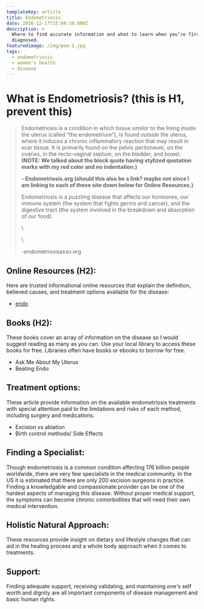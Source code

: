 ```yaml
---
templateKey: article
title: Endometriosis
date: 2016-12-17T15:04:10.000Z
description: >
  Where to find accurate information and what to learn when you’re first
  diagnosed.
featuredimage: /img/pom-2.jpg
tags:
  - endometriosis
  - women's health
  - disease
---
```

# What is Endometriosis? (this is H1, prevent this)

> Endometriosis is a condition in which tissue _similar_ to the lining inside the uterus (called “the endometrium”), is found _outside_ the uterus, where it induces a chronic inflammatory reaction that may result in scar tissue.  It is primarily found on the pelvic peritoneum, on the ovaries, in the recto-vaginal septum, on the bladder, and bowel. **(NOTE: We talked about the block quote having stylized quotation marks with my red color and no indentation.)**
>
> **\- Endometriosis.org (should this also be a link? maybe not since I am linking to each of these site down below for Online Resources.)**
>
> Endometriosis is a puzzling disease that affects our hormones, our immune system (the system that fights germs and cancer), and the digestive tract (the system involved in the breakdown and absorption of our food).
>
> \
>
>
>
>
> \
>
>
> -endometriosisassn.org

## **Online Resources (H2)**:

Here are trusted informational online resources that explain the definition, believed causes, and treatment options available for the disease:

* [endo](http://endometriosis.org/)

## Books (H2):

These books cover an array of information on the disease so I would suggest reading as many as you can. Use your local library to access these books for free. Libraries often have books or ebooks to borrow for free. 

* Ask Me About My Uterus
* Beating Endo

## Treatment options:

These article provide information on the available endometriosis treatments with special attention paid to the limitations and risks of each method, including surgery and medications. 

* Excision vs ablation
* Birth control methods/ Side Effects

## Finding a Specialist:

Though endometriosis is a common condition affecting 176 billion people worldwide, there are very few specialists in the medical community. In the US it is estimated that there are only 200 excision surgeons in practice. Finding a knowledgable and compassionate provider can be one of the hardest aspects of managing this disease. Without proper medical support, the symptoms can become chronic comorbidities that will need their own medical intervention. 

## Holistic Natural Approach:

These resources provide insight on dietary and lifestyle changes that can aid in the healing process and a whole body approach when it comes to treatments.

## Support:

Finding adequate support, receiving validating, and maintaining one's self worth and dignity are all important components of disease management and basic human rights.
